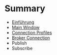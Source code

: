 # Summary

* [Einführung](README.md)
* [Main Window](main_window.md)
* [Connection Profiles](connection_profiles.md)
* [Broker Connection](broker_connection.md)
* Publish
* Subscribe

